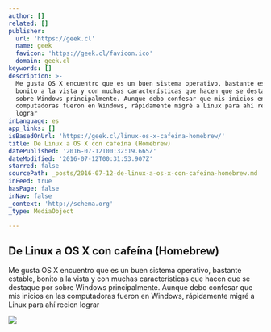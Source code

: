 ```yaml
---
author: []
related: []
publisher:
  url: 'https://geek.cl'
  name: geek
  favicon: 'https://geek.cl/favicon.ico'
  domain: geek.cl
keywords: []
description: >-
  Me gusta OS X encuentro que es un buen sistema operativo, bastante estable,
  bonito a la vista y con muchas características que hacen que se destaque por
  sobre Windows principalmente. Aunque debo confesar que mis inicios en las
  computadoras fueron en Windows, rápidamente migré a Linux para ahí recien
  lograr
inLanguage: es
app_links: []
isBasedOnUrl: 'https://geek.cl/linux-os-x-cafeina-homebrew/'
title: De Linux a OS X con cafeína (Homebrew)
datePublished: '2016-07-12T00:32:19.665Z'
dateModified: '2016-07-12T00:31:53.907Z'
starred: false
sourcePath: _posts/2016-07-12-de-linux-a-os-x-con-cafeina-homebrew.md
inFeed: true
hasPage: false
inNav: false
_context: 'http://schema.org'
_type: MediaObject

---
```

<article style=""><h1>De Linux a OS X con cafeína (Homebrew)</h1><p>Me gusta OS X encuentro que es un buen sistema operativo, bastante estable, bonito a la vista y con muchas características que hacen que se destaque por sobre Windows principalmente. Aunque debo confesar que mis inicios en las computadoras fueron en Windows, rápidamente migré a Linux para ahí recien lograr</p><img src="https://geek.cl/content/images/2014/12/homebrew-os-x-unix-1.png" /></article>